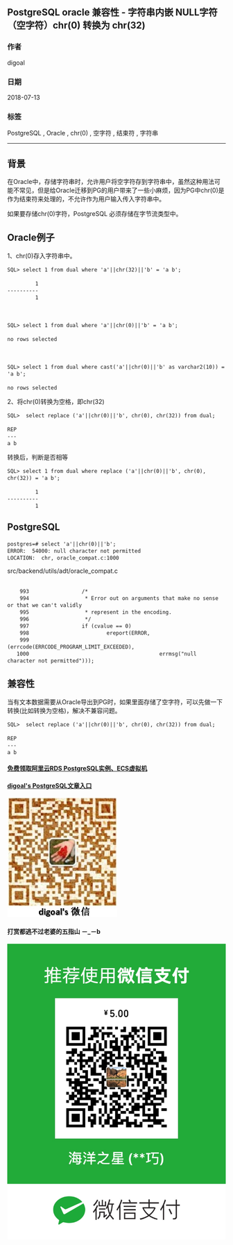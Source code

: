 ## PostgreSQL oracle 兼容性 - 字符串内嵌 NULL字符（空字符）chr(0) 转换为 chr(32)  
                                                             
### 作者                                                             
digoal                                                             
                                                             
### 日期                                                             
2018-07-13                                                           
                                                             
### 标签                                                             
PostgreSQL , Oracle , chr(0) , 空字符 , 结束符 , 字符串    
                                                             
----                                                             
                                                             
## 背景       
在Oracle中，存储字符串时，允许用户将空字符存到字符串中，虽然这种用法可能不常见，但是给Oracle迁移到PG的用户带来了一些小麻烦，因为PG中chr(0)是作为结束符来处理的，不允许作为用户输入传入字符串中。  
  
如果要存储chr(0)字符，PostgreSQL 必须存储在字节流类型中。  
  
## Oracle例子  
1、chr(0)存入字符串中。  
  
```  
SQL> select 1 from dual where 'a'||chr(32)||'b' = 'a b';  
  
         1  
----------  
         1  
  
  
  
SQL> select 1 from dual where 'a'||chr(0)||'b' = 'a b';  
  
no rows selected  
  
  
  
SQL> select 1 from dual where cast('a'||chr(0)||'b' as varchar2(10)) = 'a b';  
  
no rows selected  
```  
  
  
2、将chr(0)转换为空格，即chr(32)  
  
```  
SQL>  select replace ('a'||chr(0)||'b', chr(0), chr(32)) from dual;  
  
REP  
---  
a b  
```  
  
转换后，判断是否相等  
  
```  
SQL> select 1 from dual where replace ('a'||chr(0)||'b', chr(0), chr(32)) = 'a b';  
  
         1  
----------  
         1  
```  
  
## PostgreSQL  
  
```  
postgres=# select 'a'||chr(0)||'b';  
ERROR:  54000: null character not permitted  
LOCATION:  chr, oracle_compat.c:1000  
```  
  
src/backend/utils/adt/oracle_compat.c  
  
```  
  
    993                 /*  
    994                  * Error out on arguments that make no sense or that we can't validly  
    995                  * represent in the encoding.  
    996                  */  
    997                 if (cvalue == 0)  
    998                         ereport(ERROR,  
    999                                         (errcode(ERRCODE_PROGRAM_LIMIT_EXCEEDED),  
   1000                                          errmsg("null character not permitted")));  
```  
  
## 兼容性  
当有文本数据需要从Oracle导出到PG时，如果里面存储了空字符，可以先做一下转换(比如转换为空格)，解决不兼容问题。  
  
```  
SQL>  select replace ('a'||chr(0)||'b', chr(0), chr(32)) from dual;  
  
REP  
---  
a b  
```  
  
  
  
  
  
  
  
  
  
  
  
  
  
  
#### [免费领取阿里云RDS PostgreSQL实例、ECS虚拟机](https://free.aliyun.com/ "57258f76c37864c6e6d23383d05714ea")
  
  
#### [digoal's PostgreSQL文章入口](https://github.com/digoal/blog/blob/master/README.md "22709685feb7cab07d30f30387f0a9ae")
  
  
![digoal's weixin](../pic/digoal_weixin.jpg "f7ad92eeba24523fd47a6e1a0e691b59")
  
  
  
  
  
  
#### 打赏都逃不过老婆的五指山 －_－b  
![wife's weixin ds](../pic/wife_weixin_ds.jpg "acd5cce1a143ef1d6931b1956457bc9f")
  
